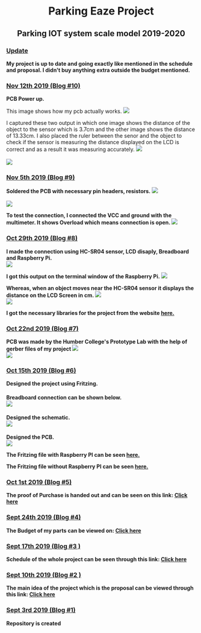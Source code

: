 <html>
	<head>
		<title>Blog</title>
	</head>
	<body>
      <h1><center>Parking Eaze Project</center></h1>
      <h2><center>Parking IOT system scale model 2019-2020</center></h2>
    </body>
	<h3><u>Update</u></h3>
	<p><b>My project is up to date and going exactly like mentioned in the schedule and proposal. I didn't buy anything extra outside the budget mentioned.</b>
	<h3><u>Nov 12th 2019 (Blog #10)</u></h3>
	<p><b>PCB Power up.</b>
	<p>This image shows how my pcb actually works.
	<img src ="https://raw.githubusercontent.com/SainaKapoor/ParkingEaze/master/Images/instr.jpg">
	<p>I captured these two output in which one image shows the distance of the object to the sensor which is 3.7cm and the other image shows the distance of 13.33cm. I also placed the ruler between the senor and the object to check if the sensor is measuring the distance displayed on the LCD is correct and as a result it was measuring accurately.
	<img src ="https://raw.githubusercontent.com/SainaKapoor/ParkingEaze/master/Images/measure2.jpg">
	<br>
	<br>
	<img src ="https://raw.githubusercontent.com/SainaKapoor/ParkingEaze/master/Images/measure1.jpg">
	<h3><u>Nov 5th 2019 (Blog #9)</u></h3>
	<p><b>Soldered the PCB with necessary pin headers, resistors.</b>
	<img src ="https://raw.githubusercontent.com/SainaKapoor/ParkingEaze/master/Images/solder1.jpg">
	<br>
	<br>
	<img src ="https://raw.githubusercontent.com/SainaKapoor/ParkingEaze/master/Images/solder2.jpg">
	<p><b>To test the connection, I connected the VCC and ground with the multimeter. It shows Overload which means connection is open. </b>
	<img src ="https://raw.githubusercontent.com/SainaKapoor/ParkingEaze/master/Images/test.jpg">
	<h3><u>Oct 29th 2019 (Blog #8)</u></h3>
	<p><b>I made the connection using HC-SR04 sensor, LCD disaply, Breadboard and Raspberry Pi.</b>
	<br>
	<img src ="https://raw.githubusercontent.com/SainaKapoor/ParkingEaze/master/Images/connection.jpg">
	<br>
	<p><b>I got this output on the terminal window of the Raspberry Pi.</b>
	<img src ="https://raw.githubusercontent.com/SainaKapoor/ParkingEaze/master/Images/result.jpg">
	<p><b>Whereas, when an object moves near the HC-SR04 sensor it displays the distance on the LCD Screen in cm. </b>
	<img src ="https://raw.githubusercontent.com/SainaKapoor/ParkingEaze/master/Images/display.jpg">
	<br>
	<img src ="https://raw.githubusercontent.com/SainaKapoor/ParkingEaze/master/Images/display2.jpg">
	<p><b>I got the necessary libraries for the project from the website <a href= "https://www.recantha.co.uk/blog/?p=4849"> here.</a>
	<h3><u>Oct 22nd 2019 (Blog #7)</u></h3>
	<p><b>PCB was made by the Humber College's Prototype Lab with the help of gerber files of my project</b>
	<img src ="https://raw.githubusercontent.com/SainaKapoor/ParkingEaze/master/Images/pcb3.jpg"> 
	<br>
	<img src ="https://raw.githubusercontent.com/SainaKapoor/ParkingEaze/master/Images/pcb4.jpg"> 
	<h3><u>Oct 15th 2019 (Blog #6)</u></h3>
	<p><b>Designed the project using Fritzing.</b>
	<h4>Breadboard connection can be shown below.
	<br>
	<img src ="https://raw.githubusercontent.com/SainaKapoor/ParkingEaze/master/Images/ceng317_bb.png">  
	<h4>Designed the schematic.
	<br>
	<img src ="https://raw.githubusercontent.com/SainaKapoor/ParkingEaze/master/Images/ceng317_schematic.png">   
	<h4>Designed the PCB.  
	<br>
	<img src ="https://raw.githubusercontent.com/SainaKapoor/ParkingEaze/master/Images/ceng317R_pcb1.png">
	<p>The Fritzing file with Raspberry PI can be seen <a href="https://github.com/SainaKapoor/ParkingEaze/blob/master/Electronics/ceng317.fzz">here.</a></p>
	<p>The Fritzing file without Raspberry PI can be seen <a href="https://github.com/SainaKapoor/ParkingEaze/blob/master/Electronics/ceng317R.fzz">here.</a></p>
	<h3><u>Oct 1st 2019 (Blog #5)</u></h3>
	<p>The proof of Purchase is handed out and can be seen on this link: <a href="https://github.com/SainaKapoor/ParkingEaze/blob/master/documentation/purchase%20proof.docx">Click here</a></p>
	<h3><u>Sept 24th 2019 (Blog #4)</u></h3>
	<p>The Budget of my parts can be viewed on: <a href="https://github.com/SainaKapoor/ParkingEaze/blob/master/documentation/Budget1.xlsx">Click here</a></p>
	<h3><u>Sept 17th 2019 (Blog #3 )</u></h3>
	<p>Schedule of the whole project can be seen through this link: <a href="https://github.com/SainaKapoor/ParkingEaze/blob/master/documentation/Schedule.mpp">Click here</a></p>
		<h3><u>Sept 10th 2019 (Blog #2 )</u></h3>
	<p>The main idea of the project which is the proposal can be viewed through this link: <a href="https://github.com/SainaKapoor/ParkingEaze/blob/master/documentation/Proposal.xlsx">Click here</a></p>
		<h3><u>Sept 3rd 2019 (Blog #1)</u></h3>
	<p>Repository is created</p>
	
	
	
